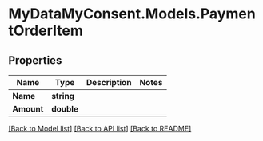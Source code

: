 # MyDataMyConsent.Models.PaymentOrderItem

## Properties

Name | Type | Description | Notes
------------ | ------------- | ------------- | -------------
**Name** | **string** |  | 
**Amount** | **double** |  | 

[[Back to Model list]](../README.md#documentation-for-models) [[Back to API list]](../README.md#documentation-for-api-endpoints) [[Back to README]](../README.md)

